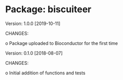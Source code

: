 Package: biscuiteer
===================

Version: 1.0.0 [2019-10-11]

CHANGES:

  o Package uploaded to Bioconductor for the first time

Version: 0.1.0 [2018-08-07]

CHANGES:

  o Initial addition of functions and tests
